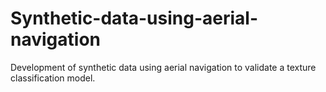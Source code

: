 # Synthetic-data-using-aerial-navigation
Development of synthetic data using aerial navigation to validate a texture classification model.
